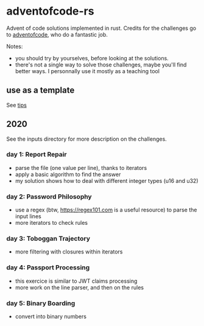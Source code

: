 # adventofcode-rs
Advent of code solutions implemented in rust.
Credits for the challenges go to [adventofcode](https://adventofcode.com/), who do a fantastic job.

Notes:
* you should try by yourselves, before looking at the solutions. 
* there's not a single way to solve those challenges, maybe you'll find better ways. I personnally use it mostly as a teaching tool

## use as a template
See [tips](./architecture.md)

## 2020

See the inputs directory for more description on the challenges.

### day 1: Report Repair
* parse the file (one value per line), thanks to iterators
* apply a basic algorithm to find the answer
* my solution shows how to deal with different integer types (u16 and u32)

### day 2: Password Philosophy
* use a regex (btw, https://regex101.com is a useful resource) to parse the input lines
* more iterators to check rules

### day 3: Toboggan Trajectory
* more filtering with closures within iterators

### day 4: Passport Processing
* this exercice is similar to JWT claims processing
* more work on the line parser, and then on the rules

### day 5: Binary Boarding
* convert into binary numbers


